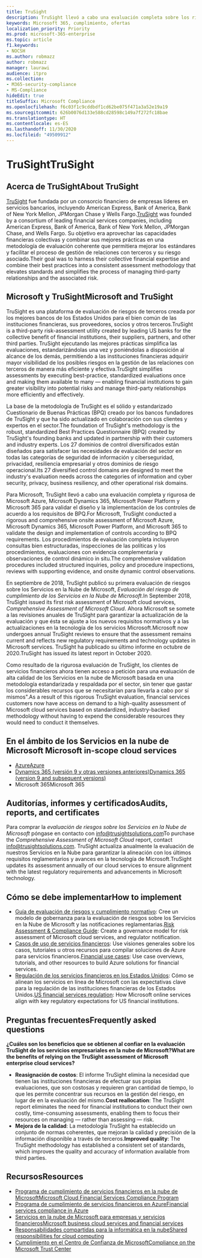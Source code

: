 ```yaml
---
title: TruSight
description: TruSight llevó a cabo una evaluación completa sobre los riesgos de los servicios en la nube de Microsoft, diseñados para cumplir con los requisitos más estrictos para los clientes de sus servicios financieros.
keywords: Microsoft 365, cumplimiento, ofertas
localization_priority: Priority
ms.prod: microsoft-365-enterprise
ms.topic: article
f1.keywords:
- NOCSH
ms.author: robmazz
author: robmazz
manager: laurawi
audience: itpro
ms.collection:
- M365-security-compliance
- MS-Compliance
hideEdit: true
titleSuffix: Microsoft Compliance
ms.openlocfilehash: f6c03f1c9cddbdf1cd62be075f471a3a52e19a19
ms.sourcegitcommit: 626b0076d133e588cd28598c149a7f272fc18bae
ms.translationtype: HT
ms.contentlocale: es-ES
ms.lasthandoff: 11/30/2020
ms.locfileid: "49509912"
---
```

# <a name="trusight"></a><span data-ttu-id="97251-104">TruSight</span><span class="sxs-lookup"><span data-stu-id="97251-104">TruSight</span></span>

## <a name="about-trusight"></a><span data-ttu-id="97251-105">Acerca de TruSight</span><span class="sxs-lookup"><span data-stu-id="97251-105">About TruSight</span></span>

<span data-ttu-id="97251-106">[TruSight](https://trusightsolutions.com/) fue fundada por un consorcio financiero de empresas líderes en servicios bancarios, incluyendo American Express, Bank of America, Bank of New York Mellon, JPMorgan Chase y Wells Fargo.</span><span class="sxs-lookup"><span data-stu-id="97251-106">[TruSight](https://trusightsolutions.com/) was founded by a consortium of leading financial services companies, including American Express, Bank of America, Bank of New York Mellon, JPMorgan Chase, and Wells Fargo.</span></span> <span data-ttu-id="97251-107">Su objetivo era aprovechar las capacidades financieras colectivas y combinar sus mejores prácticas en una metodología de evaluación coherente que permitiera mejorar los estándares y facilitar el proceso de gestión de relaciones con terceros y su riesgo asociado.</span><span class="sxs-lookup"><span data-stu-id="97251-107">Their goal was to harness their collective financial expertise and combine their best practices into a consistent assessment methodology that elevates standards and simplifies the process of managing third-party relationships and the associated risk.</span></span>

## <a name="microsoft-and-trusight"></a><span data-ttu-id="97251-108">Microsoft y TruSight</span><span class="sxs-lookup"><span data-stu-id="97251-108">Microsoft and TruSight</span></span>

<span data-ttu-id="97251-109">TruSight es una plataforma de evaluación de riesgos de terceros creada por los mejores bancos de los Estados Unidos para el bien común de las instituciones financieras, sus proveedores, socios y otros terceros.</span><span class="sxs-lookup"><span data-stu-id="97251-109">TruSight is a third-party risk-assessment utility created by leading US banks for the collective benefit of financial institutions, their suppliers, partners, and other third parties.</span></span> <span data-ttu-id="97251-110">TruSight ejecutando las mejores prácticas simplifica las evaluaciones, estandarizándolas una vez y poniéndolas a disposición al alcance de los demás, permitiendo a las instituciones financieras adquirir mayor visibilidad de los posibles riesgos en la gestión de las relaciones con terceros de manera más eficiente y efectiva.</span><span class="sxs-lookup"><span data-stu-id="97251-110">TruSight simplifies assessments by executing best-practice, standardized evaluations once and making them available to many — enabling financial institutions to gain greater visibility into potential risks and manage third-party relationships more efficiently and effectively.</span></span>

<span data-ttu-id="97251-111">La base de la metodología de TruSight es el sólido y estandarizado Cuestionario de Buenas Prácticas (BPQ) creado por los bancos fundadores de TruSight y que ha sido actualizado en colaboración con sus clientes y expertos en el sector.</span><span class="sxs-lookup"><span data-stu-id="97251-111">The foundation of TruSight's methodology is the robust, standardized Best Practices Questionnaire (BPQ) created by TruSight's founding banks and updated in partnership with their customers and industry experts.</span></span> <span data-ttu-id="97251-112">Los 27 dominios de control diversificados están diseñados para satisfacer las necesidades de evaluación del sector en todas las categorías de seguridad de información y ciberseguridad, privacidad, resiliencia empresarial y otros dominios de riesgo operacional.</span><span class="sxs-lookup"><span data-stu-id="97251-112">Its 27 diversified control domains are designed to meet the industry's evaluation needs across the categories of information and cyber security, privacy, business resiliency, and other operational risk domains.</span></span>

<span data-ttu-id="97251-113">Para Microsoft, TruSight llevó a cabo una evaluación completa y rigurosa de Microsoft Azure, Microsoft Dynamics 365, Microsoft Power Platform y Microsoft 365 para validar el diseño y la implementación de los controles de acuerdo a los requisitos de BPQ.</span><span class="sxs-lookup"><span data-stu-id="97251-113">For Microsoft, TruSight conducted a rigorous and comprehensive onsite assessment of Microsoft Azure, Microsoft Dynamics 365, Microsoft Power Platform, and Microsoft 365 to validate the design and implementation of controls according to BPQ requirements.</span></span> <span data-ttu-id="97251-114">Los procedimientos de evaluación completa incluyeron consultas bien estructuradas, inspecciones de las políticas y los procedimientos, evaluaciones con evidencia complementaria y observaciones de control dinámico in situ.</span><span class="sxs-lookup"><span data-stu-id="97251-114">The comprehensive validation procedures included structured inquiries, policy and procedure inspections, reviews with supporting evidence, and onsite dynamic control observations.</span></span>

<span data-ttu-id="97251-115">En septiembre de 2018, TruSight publicó su primera evaluación de riesgos sobre los Servicios en la Nube de Microsoft, *Evaluación del riesgo de cumplimiento de los Servicios en la Nube de Microsoft*.</span><span class="sxs-lookup"><span data-stu-id="97251-115">In September 2018, TruSight issued its first risk assessment of Microsoft cloud services, *Comprehensive Assessment of Microsoft Cloud*.</span></span> <span data-ttu-id="97251-116">Ahora Microsoft se somete a las revisiones anuales de TruSight para garantizar la actualización de la evaluación y que ésta se ajuste a los nuevos requisitos normativos y a las actualizaciones en la tecnología de los servicios Microsoft.</span><span class="sxs-lookup"><span data-stu-id="97251-116">Microsoft now undergoes annual TruSight reviews to ensure that the assessment remains current and reflects new regulatory requirements and technology updates in Microsoft services.</span></span> <span data-ttu-id="97251-117">TruSight ha publicado su último informe en octubre de 2020.</span><span class="sxs-lookup"><span data-stu-id="97251-117">TruSight has issued its latest report in October 2020.</span></span>

<span data-ttu-id="97251-118">Como resultado de la rigurosa evaluación de TruSight, los clientes de servicios financieros ahora tienen acceso a petición para una evaluación de alta calidad de los Servicios en la nube de Microsoft basada en una metodología estandarizada y respaldada por el sector, sin tener que gastar los considerables recursos que se necesitarían para llevarla a cabo por sí mismos".</span><span class="sxs-lookup"><span data-stu-id="97251-118">As a result of this rigorous TruSight evaluation, financial services customers now have access on demand to a high-quality assessment of Microsoft cloud services based on standardized, industry-backed methodology without having to expend the considerable resources they would need to conduct it themselves.</span></span>

## <a name="microsoft-in-scope-cloud-services"></a><span data-ttu-id="97251-119">En el ámbito de los Servicios en la nube de Microsoft </span><span class="sxs-lookup"><span data-stu-id="97251-119">Microsoft in-scope cloud services</span></span>

- [<span data-ttu-id="97251-120">Azure</span><span class="sxs-lookup"><span data-stu-id="97251-120">Azure</span></span>](https://aka.ms/AzureCompliance)
- [<span data-ttu-id="97251-121">Dynamics 365 (versión 9 y otras versiones anteriores)</span><span class="sxs-lookup"><span data-stu-id="97251-121">Dynamics 365 (version 9 and subsequent versions)</span></span>](https://aka.ms/d365-compliance-list)
- <span data-ttu-id="97251-122">Microsoft 365</span><span class="sxs-lookup"><span data-stu-id="97251-122">Microsoft 365</span></span>

## <a name="audits-reports-and-certificates"></a><span data-ttu-id="97251-123">Auditorías, informes y certificados</span><span class="sxs-lookup"><span data-stu-id="97251-123">Audits, reports, and certificates</span></span>

<span data-ttu-id="97251-124">Para comprar la *evaluación de riesgos sobre los Servicios en la Nube de Microsoft* póngase en contacto con info@trusightsolutions.com</span><span class="sxs-lookup"><span data-stu-id="97251-124">To purchase the *Comprehensive Assessment of Microsoft Cloud* report, contact info@trusightsolutions.com.</span></span> <span data-ttu-id="97251-125">TruSight actualiza anualmente la evaluación de nuestros Servicios en la Nube para garantizar la alineación con los últimos requisitos reglamentarios y avances en la tecnología de Microsoft.</span><span class="sxs-lookup"><span data-stu-id="97251-125">TruSight updates its assessment annually of our cloud services to ensure alignment with the latest regulatory requirements and advancements in Microsoft technology.</span></span>

## <a name="how-to-implement"></a><span data-ttu-id="97251-126">Cómo se debe implementar</span><span class="sxs-lookup"><span data-stu-id="97251-126">How to implement</span></span>

- <span data-ttu-id="97251-127">[Guía de evaluación de riesgos y cumplimiento normativo](https://aka.ms/RiskGovernanceGuide): Cree un modelo de gobernanza para la evaluación de riesgos sobre los Servicios en la Nube de Microsoft y las notificaciones reglamentarias.</span><span class="sxs-lookup"><span data-stu-id="97251-127">[Risk Assessment & Compliance Guide](https://aka.ms/RiskGovernanceGuide): Create a governance model for risk assessment of Microsoft cloud services, and regulator notification.</span></span>
- <span data-ttu-id="97251-128">[Casos de uso de servicios financieros](https://docs.microsoft.com/azure/industry/financial/): Use visiones generales sobre los casos, tutoriales u otros recursos para compilar soluciones de Azure para servicios financieros.</span><span class="sxs-lookup"><span data-stu-id="97251-128">[Financial use cases](https://docs.microsoft.com/azure/industry/financial/): Use case overviews, tutorials, and other resources to build Azure solutions for financial services.</span></span>
- <span data-ttu-id="97251-129">[Regulación de los servicios financieros en los Estados Unidos](https://aka.ms/FinServ-Guide-US): Cómo se alinean los servicios en línea de Microsoft con las expectativas clave para la regulación de las instituciones financieras de los Estados Unidos.</span><span class="sxs-lookup"><span data-stu-id="97251-129">[US financial services regulation](https://aka.ms/FinServ-Guide-US): How Microsoft online services align with key regulatory expectations for US financial institutions.</span></span>

## <a name="frequently-asked-questions"></a><span data-ttu-id="97251-130">Preguntas frecuentes</span><span class="sxs-lookup"><span data-stu-id="97251-130">Frequently asked questions</span></span>

<span data-ttu-id="97251-131">**¿Cuáles son los beneficios que se obtienen al confiar en la evaluación TruSight de los servicios empresariales en la nube de Microsoft?**</span><span class="sxs-lookup"><span data-stu-id="97251-131">**What are the benefits of relying on the TruSight assessment of Microsoft enterprise cloud services?**</span></span>

- <span data-ttu-id="97251-132">**Reasignación de costos**: El informe TruSight elimina la necesidad que tienen las instituciones financieras de efectuar sus propias evaluaciones, que son costosas y requieren gran cantidad de tiempo, lo que les permite concentrar sus recursos en la gestión del riesgo, en lugar de en la evaluación del mismo.</span><span class="sxs-lookup"><span data-stu-id="97251-132">**Cost reallocation**: The TruSight report eliminates the need for financial institutions to conduct their own costly, time-consuming assessments, enabling them to focus their resources on managing — rather than assessing — risk.</span></span>
- <span data-ttu-id="97251-133">**Mejora de la calidad**: La metodología TruSight ha establecido un conjunto de normas coherentes, que mejoran la calidad y precisión de la información disponible a través de terceros.</span><span class="sxs-lookup"><span data-stu-id="97251-133">**Improved quality**: The TruSight methodology has established a consistent set of standards, which improves the quality and accuracy of information available from third parties.</span></span>

## <a name="resources"></a><span data-ttu-id="97251-134">Recursos</span><span class="sxs-lookup"><span data-stu-id="97251-134">Resources</span></span>

- [<span data-ttu-id="97251-135">Programa de cumplimiento de servicios financieros en la nube de Microsoft</span><span class="sxs-lookup"><span data-stu-id="97251-135">Microsoft Cloud Financial Services Compliance Program</span></span>](https://aka.ms/FSCP-Print)
- [<span data-ttu-id="97251-136">Programa de cumplimiento de servicios financieros en Azure</span><span class="sxs-lookup"><span data-stu-id="97251-136">Financial services compliance in Azure</span></span>](https://aka.ms/FinServ-Compliance-Azure)
- [<span data-ttu-id="97251-137">Servicios en la nube de Microsoft para empresas y servicios financieros</span><span class="sxs-lookup"><span data-stu-id="97251-137">Microsoft business cloud services and financial services</span></span>](https://aka.ms/FinServ-Compliance)
- [<span data-ttu-id="97251-138">Responsabilidades compartidas para la informática en la nube</span><span class="sxs-lookup"><span data-stu-id="97251-138">Shared responsibilities for cloud computing</span></span>](https://aka.ms/sharedresponsibility)
- [<span data-ttu-id="97251-139">Cumplimiento en el Centro de Confianza de Microsoft</span><span class="sxs-lookup"><span data-stu-id="97251-139">Compliance on the Microsoft Trust Center</span></span>](https://www.microsoft.com/trust-center/compliance/compliance-overview)
